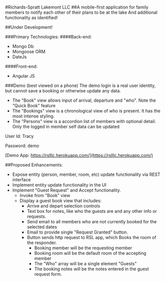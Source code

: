 #Richards-Spratt Lakemont LLC
##A mobile-first application for family members to notify each other of their plans to be at the lake
And additional functionality as identified!

##Under Development!

###Primary Technologies:
####Back-end:
* Mongo Db
* Mongoose ORM
* DateJs

####Front-end:
* Angular JS


###Demo (best viewed on a phone)
The demo login is a real user identity, but cannot save a booking or otherwise update any data.

* The "Book" view allows input of arrival, departure and "who". Note the "Quick Book" feature
* The "Bookings" view is a chronological view of who is present. It has the most intense styling.
* The "Persons" view is a accordion list of members with optional detail. Only the logged in member self data can be updated

User Id: Tracy

Password: demo

[Demo App: https://rslllc.herokuapp.com/](https://rslllc.herokuapp.com/)

##Proposed Enhancements:
* Expose entity (person, member, room, etc) update functionality via REST interface
* Implement entity update functionality in the UI
* Implement "Guest Request" and Accept functionality. 
  * Invoke from "Book" view
  * Display a guest book view that includes:
    * Arrive and depart selection controls
    * Text box for notes, like who the guests are and any other info or requests.
    * Send email to all members who are not currently booked for the selected dates
    * Email to provide single "Request Granted" button.
    * Button sends http request to RSL app, which Books the room of the responder.
      * Booking member will be the requesting member
      * Booking room will be the default room of the accepting member
      * The "Who" array will be a single element "Guests"
      * The booking notes will be the notes entered in the guest request form.
